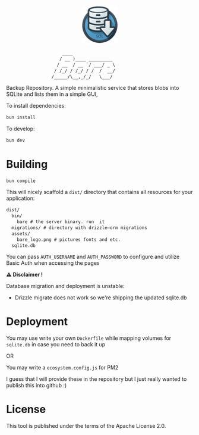 <div align="center">
  <img height="100" src="assets/bare_logo.png">
</div>

```
                     ____                
                    / __ )____ _________ 
                   / __  / __ `/ ___/ _ \
                  / /_/ / /_/ / /  /  __/
                 /_____/\__,_/_/   \___/ 
```

Backup Repository. A simple minimalistic service that stores blobs into SQLite and lists them in a simple GUI,

To install dependencies:

```bash
bun install
```

To develop:

```bash
bun dev
```

# Building

```
bun compile
```

This will nicely scaffold a `dist/` directory that contains all resources for your application:

```
dist/
  bin/
    bare # the server binary. run  it
  migrations/ # directory with drizzle–orm migrations
  assets/
    bare_logo.png # pictures fonts and etc.
  sqlite.db
```


You can pass `AUTH_USERNAME` and `AUTH_PASSWORD` to configure and utilize Basic Auth when accessing the pages

**⚠️ Disclaimer !**

Database migration and deployment is unstable:
-  Drizzle migrate does not work so we're shipping the updated sqlite.db

# Deployment
You may use write your own `Dockerfile` while mapping volumes for `sqlite.db` in case you need to back it up

OR

You may write a `ecosystem.config.js` for PM2

I guess that I will provide these in the repository but I just really wanted to publish this into github :)


# License

This tool is published under the terms of the Apache License 2.0.
